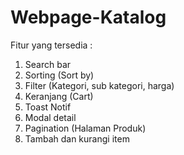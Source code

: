 # Webpage-Katalog
Fitur yang tersedia :
1. Search bar
2. Sorting (Sort by)
3. Filter (Kategori, sub kategori, harga)
4. Keranjang (Cart)
5. Toast Notif
6. Modal detail
7. Pagination (Halaman Produk)
8. Tambah dan kurangi item
